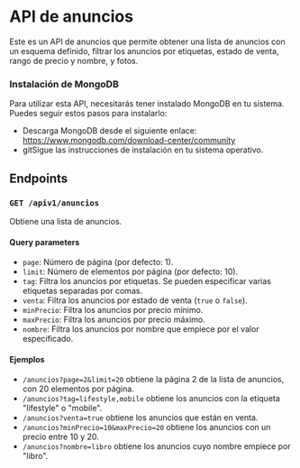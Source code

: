 # API de anuncios

Este es un API de anuncios que permite obtener una lista de anuncios con un esquema definido, filtrar los anuncios por etiquetas, estado de venta, rango de precio y nombre, y fotos.

### Instalación de MongoDB
Para utilizar esta API, necesitarás tener instalado MongoDB en tu sistema. Puedes seguir estos pasos para instalarlo:

- Descarga MongoDB desde el siguiente enlace: https://www.mongodb.com/download-center/community
- gitSigue las instrucciones de instalación en tu sistema operativo.

## Endpoints

### `GET /apiv1/anuncios`

Obtiene una lista de anuncios.

#### Query parameters

- `page`: Número de página (por defecto: 1).
- `limit`: Número de elementos por página (por defecto: 10).
- `tag`: Filtra los anuncios por etiquetas. Se pueden especificar varias etiquetas separadas por comas.
- `venta`: Filtra los anuncios por estado de venta (`true` o `false`).
- `minPrecio`: Filtra los anuncios por precio mínimo.
- `maxPrecio`: Filtra los anuncios por precio máximo.
- `nombre`: Filtra los anuncios por nombre que empiece por el valor especificado.

#### Ejemplos

- `/anuncios?page=2&limit=20` obtiene la página 2 de la lista de anuncios, con 20 elementos por página.
- `/anuncios?tag=lifestyle,mobile` obtiene los anuncios con la etiqueta "lifestyle" o "mobile".
- `/anuncios?venta=true` obtiene los anuncios que están en venta.
- `/anuncios?minPrecio=10&maxPrecio=20` obtiene los anuncios con un precio entre 10 y 20.
- `/anuncios?nombre=libro` obtiene los anuncios cuyo nombre empiece por "libro".
